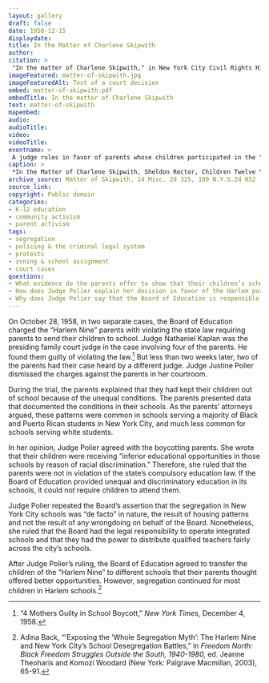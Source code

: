 ```yaml
--- 
layout: gallery
draft: false
date: 1958-12-15
displaydate: 
title: In the Matter of Charlene Skipwith
author: 
citation: >
 "In the matter of Charlene Skipwith," in New York City Civil Rights History Project, Accessed: [Month Day, Year], https://nyccivilrightshistory.org/site-preview/topics/black-latina-women/harlem-nine/matter-of-skipwith.
imageFeatured: matter-of-skipwith.jpg
imageFeaturedAlt: Text of a court decision
embed: matter-of-skipwith.pdf
embedTitle: In the matter of Charlene Skipwith
text: matter-of-skipwith
mapembed: 
audio: 
audioTitle: 
video: 
videoTitle: 
eventname: >
 A judge rules in favor of parents whose children participated in the "Harlem Nine" boycott and were charged with neglect. 
caption: >
 *In the Matter of Charlene Skipwith, Sheldon Rector, Children Twelve Years of Age* was a 1958 family court case in which the parents of children participating in the “Harlem Nine” boycott were charged with neglect by the Board of Education. The judge ruled in favor of the parents.
archive_source: Matter of Skipwith, 14 Misc. 2d 325, 180 N.Y.S.2d 852 (N.Y. Dom. Rel. Ct. 1958)
source_link: 
copyright: Public domain
categories: 
- K-12 education
- community activism
- parent activism
tags: 
- segregation
- policing & the criminal legal system
- protests
- zoning & school assignment
- court cases
questions: 
- What evidence do the parents offer to show that their children’s schools were unequal? 
- How does Judge Polier explain her decision in favor of the Harlem parents?
- Why does Judge Polier say that the Board of Education is responsible for desegregating schools?
---
```


On October 28, 1958, in two separate cases, the Board of Education charged the “Harlem Nine” parents with violating the state law requiring parents to send their children to school. Judge Nathaniel Kaplan was the presiding family court judge in the case involving four of the parents. He found them guilty of violating the law.[^1] But less than two weeks later, two of the parents had their case heard by a different judge. Judge Justine Polier dismissed the charges against the parents in her courtroom.

During the trial, the parents explained that they had kept their children out of school because of the unequal conditions. The parents presented data that documented the conditions in their schools. As the parents’ attorneys argued, these patterns were common in schools serving a majority of Black and Puerto Rican students in New York City, and much less common for schools serving white students.

In her opinion, Judge Polier agreed with the boycotting parents. She wrote that their children were receiving “inferior educational opportunities in those schools by reason of racial discrimination.” Therefore, she ruled that the parents were not in violation of the state’s compulsory education law. If the Board of Education provided unequal and discriminatory education in its schools, it could not require children to attend them.

Judge Polier repeated the Board’s assertion that the segregation in New York City schools was “de facto” in nature, the result of housing patterns and not the result of any wrongdoing on behalf of the Board. Nonetheless, she ruled that the Board had the legal responsibility to operate integrated schools and that they had the power to distribute qualified teachers fairly across the city’s schools.

After Judge Polier’s ruling, the Board of Education agreed to transfer the children of the “Harlem Nine” to different schools that their parents thought offered better opportunities. However, segregation continued for most children in Harlem schools.[^2]

[^1]: “4 Mothers Guilty in School Boycott,” *New York Times*, December 4, 1958.

[^2]: Adina Back, “'Exposing the ‘Whole Segregation Myth’: The Harlem Nine and New York City’s School Desegregation Battles,” in *Freedom North: Black Freedom Struggles Outside the South, 1940-1980,* ed. Jeanne Theoharis and Komozi Woodard (New York: Palgrave Macmillan, 2003), 65-91.
